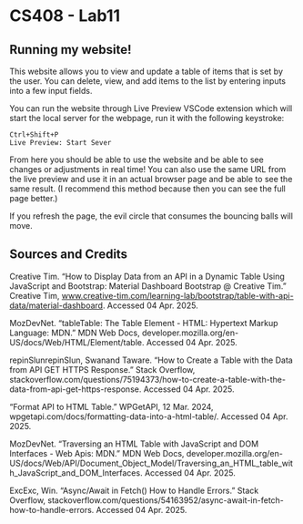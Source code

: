 # CS408 - Lab11

## Running my website!

This website allows you to view and update a table of items that is set by the user. You can delete, view, and add items to the list by entering inputs into a few input fields.

You can run the website through Live Preview VSCode extension which will start the local server for the webpage, run it with the following keystroke:

    Ctrl+Shift+P
    Live Preview: Start Sever

From here you should be able to use the website and be able to see changes or adjustments in real time! You can also use the same URL from the live preview and use it in an actual browser page and be able to see the same result. (I recommend this method because then you can see the full page better.)

If you refresh the page, the evil circle that consumes the bouncing balls will move.

## Sources and Credits

Creative Tim. “How to Display Data from an API in a Dynamic Table Using JavaScript and Bootstrap: Material Dashboard Bootstrap @ Creative Tim.” Creative Tim, www.creative-tim.com/learning-lab/bootstrap/table-with-api-data/material-dashboard. Accessed 04 Apr. 2025. 

MozDevNet. “tableTable: The Table Element - HTML: Hypertext Markup Language: MDN.” MDN Web Docs, developer.mozilla.org/en-US/docs/Web/HTML/Element/table. Accessed 04 Apr. 2025. 

repinSlunrepinSlun, Swanand Taware. “How to Create a Table with the Data from API GET HTTPS Response.” Stack Overflow, stackoverflow.com/questions/75194373/how-to-create-a-table-with-the-data-from-api-get-https-response. Accessed 04 Apr. 2025. 

“Format API to HTML Table.” WPGetAPI, 12 Mar. 2024, wpgetapi.com/docs/formatting-data-into-a-html-table/. Accessed 04 Apr. 2025.
 
MozDevNet. “Traversing an HTML Table with JavaScript and DOM Interfaces - Web Apis: MDN.” MDN Web Docs, developer.mozilla.org/en-US/docs/Web/API/Document_Object_Model/Traversing_an_HTML_table_with_JavaScript_and_DOM_Interfaces. Accessed 04 Apr. 2025. 

ExcExc, Win. “Async/Await in Fetch() How to Handle Errors.” Stack Overflow, stackoverflow.com/questions/54163952/async-await-in-fetch-how-to-handle-errors. Accessed 04 Apr. 2025. 
